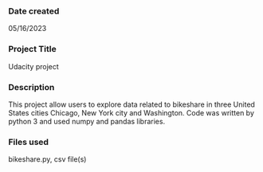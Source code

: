 ### Date created
05/16/2023
### Project Title
Udacity project 
### Description
This project allow users to explore data related to bikeshare in three United States cities Chicago, New York city and Washington. Code was written by python 3 and used numpy and pandas libraries.
### Files used
bikeshare.py, csv file(s)
